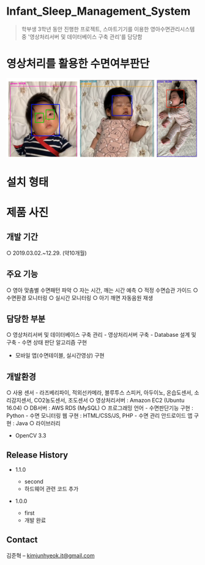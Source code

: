 # Infant_Sleep_Management_System
> 학부생 3학년 동안 진행한 프로젝트, 스마트기기를 이용한 영아수면관리시스템 중 '영상처리서버 및 데이터베이스 구축 관리'를 담당함

# 영상처리를 활용한 수면여부판단
![](readme-img/header2.png)

# 설치 형태


# 제품 사진


## 개발 기간
○ 2019.03.02.~12.29. (약10개월)


## 주요 기능
○ 영아 맞춤별 수면패턴 파악
○ 자는 시간, 깨는 시간 예측
○ 적정 수면습관 가이드
○ 수면환경 모니터링
○ 실시간 모니터링
○ 아기 깨면 자동음원 재생


## 담당한 부분
○ 영상처리서버 및 데이터베이스 구축 관리
	- 영상처리서버 구축
	- Database 설계 및 구축
	- 수면 상태 판단 알고리즘 구현
   - 모바일 앱(수면테이블, 실시간영상) 구현


## 개발환경
○ 사용 센서
	- 라즈베리파이, 적외선카메라, 블루투스 스피커, 아두이노, 온습도센서, 소리감지센서, CO2농도센서, 조도센서
○ 영상처리서버 : Amazon EC2 (Ubuntu 16.04)
○ DB서버 : AWS RDS (MySQL)
○ 프로그래밍 언어
	- 수면판단기능 구현 : Python
	- 수면 모니터링 웹 구현 : HTML/CSS/JS, PHP
	- 수면 관리 안드로이드 앱 구현 : Java
○ 라이브러리
   - OpenCV 3.3


## Release History

* 1.1.0
    * second
    * 하드웨어 관련 코드 추가

* 1.0.0
    * first
    * 개발 완료


## Contact

김준혁 – kimjunhyeok.it@gmail.com
